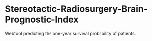 # Stereotactic-Radiosurgery-Brain-Prognostic-Index
Webtool predicting the one-year survival probability of patients.
